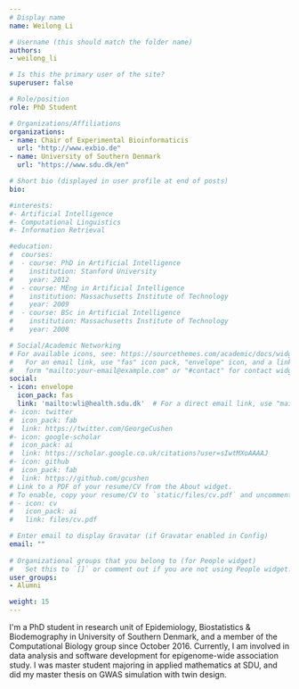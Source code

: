 ```yaml
---
# Display name
name: Weilong Li

# Username (this should match the folder name)
authors:
- weilong_li

# Is this the primary user of the site?
superuser: false

# Role/position
role: PhD Student 

# Organizations/Affiliations
organizations:
- name: Chair of Experimental Bioinformaticis
  url: "http://www.exbio.de"
- name: University of Southern Denmark
  url: "https://www.sdu.dk/en"

# Short bio (displayed in user profile at end of posts)
bio:   

#interests:
#- Artificial Intelligence
#- Computational Linguistics
#- Information Retrieval

#education:
#  courses:
#  - course: PhD in Artificial Intelligence
#    institution: Stanford University
#    year: 2012
#  - course: MEng in Artificial Intelligence
#    institution: Massachusetts Institute of Technology
#    year: 2009
#  - course: BSc in Artificial Intelligence
#    institution: Massachusetts Institute of Technology
#    year: 2008

# Social/Academic Networking
# For available icons, see: https://sourcethemes.com/academic/docs/widgets/#icons
#   For an email link, use "fas" icon pack, "envelope" icon, and a link in the
#   form "mailto:your-email@example.com" or "#contact" for contact widget.
social:
- icon: envelope
  icon_pack: fas
  link: 'mailto:wli@health.sdu.dk'  # For a direct email link, use "mailto:test@example.org".
#- icon: twitter
#  icon_pack: fab
#  link: https://twitter.com/GeorgeCushen
#- icon: google-scholar
#  icon_pack: ai
#  link: https://scholar.google.co.uk/citations?user=sIwtMXoAAAAJ
#- icon: github
#  icon_pack: fab
#  link: https://github.com/gcushen
# Link to a PDF of your resume/CV from the About widget.
# To enable, copy your resume/CV to `static/files/cv.pdf` and uncomment the lines below.  
# - icon: cv
#   icon_pack: ai
#   link: files/cv.pdf

# Enter email to display Gravatar (if Gravatar enabled in Config)
email: ""
  
# Organizational groups that you belong to (for People widget)
#   Set this to `[]` or comment out if you are not using People widget.  
user_groups:
- Alumni

weight: 15
---
```


I'm a PhD student in research unit of Epidemiology, Biostatistics &
Biodemography in University of Southern Denmark, and a member of the
Computational Biology group since October 2016. Currently, I am involved in
data analysis and software development for epigenome-wide association study. I
was master student majoring in applied mathematics at SDU, and did my master
thesis on GWAS simulation with twin design.
